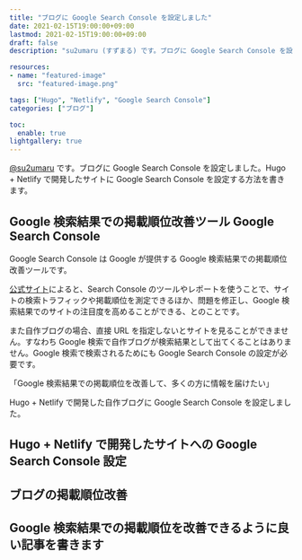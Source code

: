 ```yaml
---
title: "ブログに Google Search Console を設定しました"
date: 2021-02-15T19:00:00+09:00
lastmod: 2021-02-15T19:00:00+09:00
draft: false
description: "su2umaru (すずまる) です。ブログに Google Search Console を設定しました。Hugo + Netlify で開発したサイトに Google Search Console を設定する方法を書きます。"

resources:
- name: "featured-image"
  src: "featured-image.png"

tags: ["Hugo", "Netlify", "Google Search Console"]
categories: ["ブログ"]

toc:
  enable: true
lightgallery: true
---
```


[@su2umaru](https://twitter.com/su2umaru) です。ブログに Google Search Console を設定しました。Hugo + Netlify で開発したサイトに Google Search Console を設定する方法を書きます。

<!--more-->

## Google 検索結果での掲載順位改善ツール Google Search Console

Google Search Console は Google が提供する Google 検索結果での掲載順位改善ツールです。

[公式サイト](https://search.google.com/search-console/about?hl=ja)によると、Search Console のツールやレポートを使うことで、サイトの検索トラフィックや掲載順位を測定できるほか、問題を修正し、Google 検索結果でのサイトの注目度を高めることができる、とのことです。

また自作ブログの場合、直接 URL を指定しないとサイトを見ることができません。すなわち Google 検索で自作ブログが検索結果として出てくることはありません。Google 検索で検索されるためにも Google Search Console の設定が必要です。

「Google 検索結果での掲載順位を改善して、多くの方に情報を届けたい」

Hugo + Netlify で開発した自作ブログに Google Search Console を設定しました。

## Hugo + Netlify で開発したサイトへの Google Search Console 設定

## ブログの掲載順位改善

## Google 検索結果での掲載順位を改善できるように良い記事を書きます